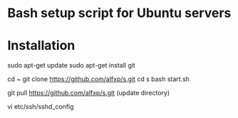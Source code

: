 # Bash setup script for Ubuntu servers

# Installation
sudo apt-get update
sudo apt-get install git

cd ~
git clone https://github.com/alfxp/s.git
cd s
bash start.sh


git pull https://github.com/alfxp/s.git  (update directory)

vi etc/ssh/sshd_config



